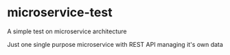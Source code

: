 microservice-test
=================

A simple test on microservice architecture

Just one single purpose microservice with REST API managing it's own data
